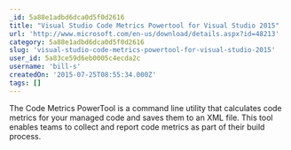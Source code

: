```yaml
---
_id: 5a88e1adbd6dca0d5f0d2616
title: "Visual Studio Code Metrics Powertool for Visual Studio 2015"
url: 'http://www.microsoft.com/en-us/download/details.aspx?id=48213'
category: 5a88e1adbd6dca0d5f0d2616
slug: 'visual-studio-code-metrics-powertool-for-visual-studio-2015'
user_id: 5a83ce59d6eb0005c4ecda2c
username: 'bill-s'
createdOn: '2015-07-25T08:55:34.000Z'
tags: []
---
```


The Code Metrics PowerTool is a command line utility that calculates code metrics for your managed code and saves them to an XML file. This tool enables teams to collect and report code metrics as part of their build process.
